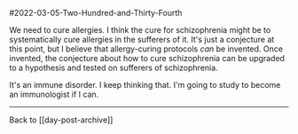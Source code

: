 #2022-03-05-Two-Hundred-and-Thirty-Fourth

We need to cure allergies.  I think the cure for schizophrenia might be to systematically cure allergies in the sufferers of it.  It's just a conjecture at this point, but I believe that allergy-curing protocols *can* be invented.  Once invented, the conjecture about how to cure schizophrenia can be upgraded to a hypothesis and tested on sufferers of schizophrenia.

It's an immune disorder.  I keep thinking that.  I'm going to study to become an immunologist if I can.

---
Back to [[day-post-archive]]